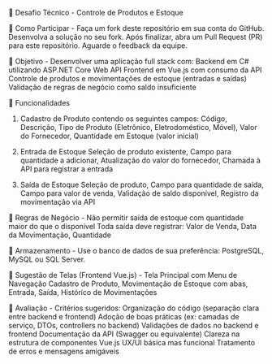 💼 Desafio Técnico - Controle de Produtos e Estoque

📌 Como Participar - Faça um fork deste repositório em sua conta do GitHub.
  Desenvolva a solução no seu fork.
  Após finalizar, abra um Pull Request (PR) para este repositório.
  Aguarde o feedback da equipe.

🎯 Objetivo - Desenvolver uma aplicação full stack com:
Backend em C# utilizando ASP.NET Core Web API
Frontend em Vue.js com consumo da API
Controle de produtos e movimentações de estoque (entradas e saídas)
Validação de regras de negócio como saldo insuficiente

🧠 Funcionalidades
1. Cadastro de Produto contendo os seguintes campos: Código, Descrição, Tipo de Produto (Eletrônico, Eletrodoméstico, Móvel), Valor do Fornecedor,
 Quantidade em Estoque (valor inicial)

4. Entrada de Estoque
Seleção de produto existente,
Campo para quantidade a adicionar,
Atualização do valor do fornecedor,
Chamada à API para registrar a entrada

5. Saída de Estoque
Seleção de produto,
Campo para quantidade de saída,
Campo para valor de venda,
Validação de saldo disponível,
Registro da movimentação via API

🧪 Regras de Negócio - Não permitir saída de estoque com quantidade maior do que o disponível
Toda saída deve registrar:
Valor de Venda,
Data da Movimentação,
Quantidade

💾 Armazenamento - Use o banco de dados de sua preferência: PostgreSQL, MySQL ou SQL Server.

🧰 Sugestão de Telas (Frontend Vue.js) - Tela Principal com Menu de Navegação
Cadastro de Produto,
Movimentação de Estoque com abas,
Entrada,
Saída,
Histórico de Movimentações

📝 Avaliação - Critérios sugeridos:
Organização do código (separação clara entre backend e frontend)
Adoção de boas práticas (ex: camadas de serviço, DTOs, controllers no backend)
Validações de dados no backend e frontend
Documentação da API (Swagger ou equivalente)
Clareza na estrutura de componentes Vue.js
UX/UI básica mas funcional
Tratamento de erros e mensagens amigáveis
